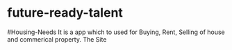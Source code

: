 # future-ready-talent

#Housing-Needs
  It is a app which to used for Buying, Rent, Selling of house and commerical property. The Site 
